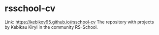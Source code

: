 # rsschool-cv
Link: https://kebikov95.github.io/rsschool-cv
The repository with projects by Kebikau Kiryl in the community RS-School.
